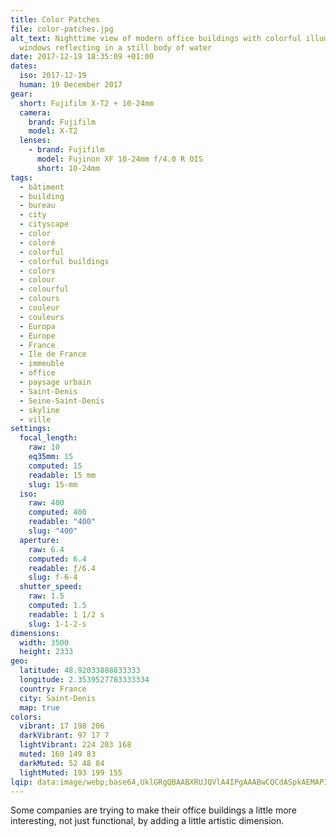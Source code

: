 ```yaml
---
title: Color Patches
file: color-patches.jpg
alt_text: Nighttime view of modern office buildings with colorful illuminated
  windows reflecting in a still body of water
date: 2017-12-19 18:35:09 +01:00
dates:
  iso: 2017-12-19
  human: 19 December 2017
gear:
  short: Fujifilm X-T2 + 10-24mm
  camera:
    brand: Fujifilm
    model: X-T2
  lenses:
    - brand: Fujifilm
      model: Fujinon XF 10-24mm f/4.0 R OIS
      short: 10-24mm
tags:
  - bâtiment
  - building
  - bureau
  - city
  - cityscape
  - color
  - coloré
  - colorful
  - colorful buildings
  - colors
  - colour
  - colourful
  - colours
  - couleur
  - couleurs
  - Europa
  - Europe
  - France
  - Ile de France
  - immeuble
  - office
  - paysage urbain
  - Saint-Denis
  - Seine-Saint-Denis
  - skyline
  - ville
settings:
  focal_length:
    raw: 10
    eq35mm: 15
    computed: 15
    readable: 15 mm
    slug: 15-mm
  iso:
    raw: 400
    computed: 400
    readable: "400"
    slug: "400"
  aperture:
    raw: 6.4
    computed: 6.4
    readable: ƒ/6.4
    slug: f-6-4
  shutter_speed:
    raw: 1.5
    computed: 1.5
    readable: 1 1/2 s
    slug: 1-1-2-s
dimensions:
  width: 3500
  height: 2333
geo:
  latitude: 48.92033888833333
  longitude: 2.3539527783333334
  country: France
  city: Saint-Denis
  map: true
colors:
  vibrant: 17 198 206
  darkVibrant: 97 17 7
  lightVibrant: 224 203 168
  muted: 160 149 83
  darkMuted: 52 48 84
  lightMuted: 193 199 155
lqip: data:image/webp;base64,UklGRgQBAABXRUJQVlA4IPgAAABwCQCdASpkAEMAP3GyzF20rymmqTgKkpAuCWUA0QtSmavOBkEU9h5IsiqfJpokuSAuXSFxxeYgoMzapivr/Mv/iTEumzCNCwFvXqPQ9wBojIQYzjAA/ur5ENmjzWaCqLgZjE2FDYJu0KFychIlOeJrMs1yWfJ5WoBLCBgZFlbN7NFOLNllzKTf8obCUtUuG49fh+fKxp0E80SyiET3EjLYqb4JqJQeriiLOopJMy2U5/HOjm1TogbePO19PEjgm17GdrXnZ4i93dKXnx0S48JU40+4rwRYfIdNMmWcXu9e9xNi6IU+vHqR4kllaIeYS5I4Z0NQAAAAAA==
---
```


Some companies are trying to make their office buildings a little more interesting, not just functional, by adding a little artistic dimension.
